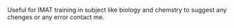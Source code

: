 Useful for IMAT training in subject like biology and chemstry
to suggest any chenges or any error contact me.
